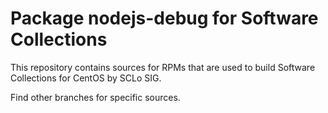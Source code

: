 # Package nodejs-debug for Software Collections

This repository contains sources for RPMs that are used
to build Software Collections for CentOS by SCLo SIG.

Find other branches for specific sources.

